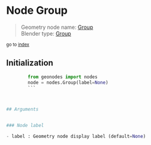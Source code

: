
# Node Group

> Geometry node name: [Group](https://docs.blender.org/manual/en/latest/modeling/geometry_nodes/group.html)<br>
  Blender type: [Group](https://docs.blender.org/api/current/bpy.types.GeometryNodeGroup.html)
  
<sub>go to [index](/docs/index.md)</sub>

## Initialization

```python
        from geonodes import nodes
        node = nodes.Group(label=None)
        ```



## Arguments


### Node label

- label : Geometry node display label (default=None)
